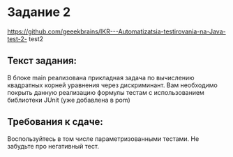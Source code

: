 # Задание 2
https://github.com/geeekbrains/IKR---Automatizatsia-testirovania-na-Java-test-2- test2
## Текст задания: 
В блоке main реализована прикладная задача по вычислению квадратных корней уравнения через дискриминант. Вам необходимо покрыть данную реализацию формулы тестам с использованием библиотеки JUnit (уже добавлена в pom)
## Требования к сдаче: 
Воспользуйтесь в том числе параметризованными тестами. Не забудьте про негативный тест.
